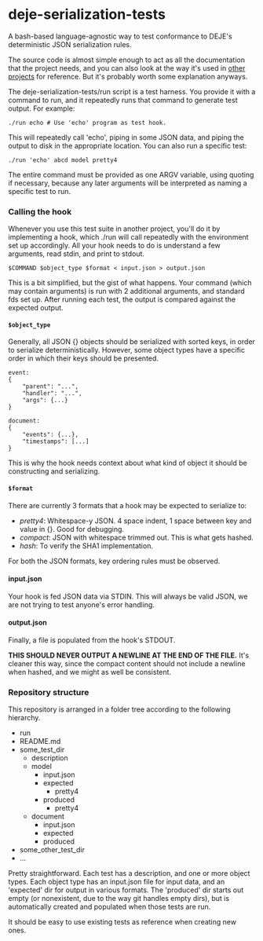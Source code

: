 deje-serialization-tests
========================

A bash-based language-agnostic way to test conformance to DEJE's deterministic JSON serialization rules.

The source code is almost simple enough to act as all the documentation that the project needs, and you can also look at the way it's used in [other](https://github.com/DJDNS/go-deje) [projects](https://github.com/DJDNS/js-deje) for reference. But it's probably worth some explanation anyways.

The deje-serialization-tests/run script is a test harness. You provide it with a command to run, and it repeatedly runs that command to generate test output. For example:

    ./run echo # Use 'echo' program as test hook.

This will repeatedly call 'echo', piping in some JSON data, and piping the output to disk in the appropriate location. You can also run a specific test:

    ./run 'echo' abcd model pretty4

The entire command must be provided as one ARGV variable, using quoting if necessary, because any later arguments will be interpreted as naming a specific test to run.

### Calling the hook

Whenever you use this test suite in another project, you'll do it by implementing a hook, which ./run will call repeatedly with the environment set up accordingly. All your hook needs to do is understand a few arguments, read stdin, and print to stdout.

    $COMMAND $object_type $format < input.json > output.json

This is a bit simplified, but the gist of what happens. Your command (which may contain arguments) is run with 2 additional arguments, and standard fds set up. After running each test, the output is compared against the expected output.

#### `$object_type`

Generally, all JSON {} objects should be serialized with sorted keys, in order to serialize deterministically. However, some object types have a specific order in which their keys should be presented.

```
event:
{
    "parent": "...",
    "handler": "...",
    "args": {...}
}

document:
{
    "events": {...},
    "timestamps": [...]
}
```

This is why the hook needs context about what kind of object it should be constructing and serializing.

#### `$format`

There are currently 3 formats that a hook may be expected to serialize to:

 * _pretty4_: Whitespace-y JSON. 4 space indent, 1 space between key and value in {}. Good for debugging.
 * _compact_: JSON with whitespace trimmed out. This is what gets hashed.
 * _hash_: To verify the SHA1 implementation.

For both the JSON formats, key ordering rules must be observed.

#### input.json

Your hook is fed JSON data via STDIN. This will always be valid JSON, we are not trying to test anyone's error handling.

#### output.json

Finally, a file is populated from the hook's STDOUT.

**THIS SHOULD NEVER OUTPUT A NEWLINE AT THE END OF THE FILE.** It's cleaner this way, since the compact content should not include a newline when hashed, and we might as well be consistent.

### Repository structure

This repository is arranged in a folder tree according to the following hierarchy.

 * run
 * README.md
 * some\_test\_dir
   * description
   * model
     * input.json
     * expected
       * pretty4
     * produced
       * pretty4
   * document
     * input.json
     * expected
     * produced
 * some\_other\_test\_dir
 * ...

Pretty straightforward. Each test has a description, and one or more object types. Each object type has an input.json file for input data, and an 'expected' dir for output in various formats. The 'produced' dir starts out empty (or nonexistent, due to the way git handles empty dirs), but is automatically created and populated when those tests are run.

It should be easy to use existing tests as reference when creating new ones.
